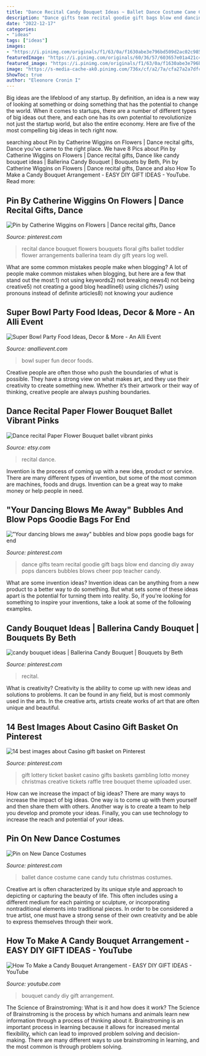 ```yaml
---
title: "Dance Recital Candy Bouquet Ideas ~ Ballet Dance Costume Cane Candy Tutu Christmas Costumes"
description: "Dance gifts team recital goodie gift bags blow end dancing diy away pops dancers bubbles blows cheer pop teacher candy"
date: "2022-12-17"
categories:
- "ideas"
tags: ["ideas"]
images:
- "https://i.pinimg.com/originals/f1/63/0a/f1630abe3e796bd509d2ac02c9856cbe.jpg"
featuredImage: "https://i.pinimg.com/originals/60/36/57/603657e01a421c4348b7725e2917da73.jpg"
featured_image: "https://i.pinimg.com/originals/f1/63/0a/f1630abe3e796bd509d2ac02c9856cbe.jpg"
image: "https://s-media-cache-ak0.pinimg.com/736x/cf/a2/7a/cfa27a2a7dfcca91f5b0e6a9f8b031ac.jpg"
ShowToc: true
author: "Eleonore Cronin I"
---
```



Big ideas are the lifeblood of any startup. By definition, an idea is a new way of looking at something or doing something that has the potential to change the world. When it comes to startups, there are a number of different types of big ideas out there, and each one has its own potential to revolutionize not just the startup world, but also the entire economy. Here are five of the most compelling big ideas in tech right now.

	

		
searching about Pin by Catherine Wiggins on Flowers | Dance recital gifts, Dance you've came to the right place. We have 8 Pics about Pin by Catherine Wiggins on Flowers | Dance recital gifts, Dance like candy bouquet ideas | Ballerina Candy Bouquet | Bouquets by Beth, Pin by Catherine Wiggins on Flowers | Dance recital gifts, Dance and also How To Make a Candy Bouquet Arrangement - EASY DIY GIFT IDEAS - YouTube. Read more:
		
    
## Pin By Catherine Wiggins On Flowers | Dance Recital Gifts, Dance

<img loading=lazy src="https://i.pinimg.com/originals/bf/18/d6/bf18d6f6e78633d7ee67f14d622af2a3.jpg" onerror="this.onerror=null;this.src='https://tse1.mm.bing.net/th?id=OIP.fQaZ-j3ESAc5O1EgEGmHyAAAAA&amp;pid=15.1';" alt="Pin by Catherine Wiggins on Flowers | Dance recital gifts, Dance">

_Source: pinterest.com_

>recital dance bouquet flowers bouquets floral gifts ballet toddler flower arrangements ballerina team diy gift years log well. 

	

What are some common mistakes people make when blogging?
A lot of people make common mistakes when blogging, but here are a few that stand out the most:1) not using keywords2) not breaking news4) not being creative5) not creating a good blog headline6) using clichés7) using pronouns instead of definite articles8) not knowing your audience

    
## Super Bowl Party Food Ideas, Decor &amp; More - An Alli Event

<img loading=lazy src="https://www.anallievent.com/wp-content/uploads/2016/01/Super-Bowl-Party-0262.jpg" onerror="this.onerror=null;this.src='https://tse3.mm.bing.net/th?id=OIP.2bgHIFcHXbSpP0LEpps7ZAHaKE&amp;pid=15.1';" alt="Super Bowl Party Food Ideas, Decor &amp; More - An Alli Event">

_Source: anallievent.com_

>bowl super fun decor foods. 

	

Creative people are often those who push the boundaries of what is possible. They have a strong view on what makes art, and they use their creativity to create something new. Whether it’s their artwork or their way of thinking, creative people are always pushing boundaries.

    
## Dance Recital Paper Flower Bouquet Ballet Vibrant Pinks

<img loading=lazy src="https://img1.etsystatic.com/136/1/10244584/il_570xN.1019810871_n3pj.jpg" onerror="this.onerror=null;this.src='https://tse2.mm.bing.net/th?id=OIP.U0jpGii4Fvh4DRJSUfZlugHaJ4&amp;pid=15.1';" alt="Dance recital Paper Flower Bouquet ballet vibrant pinks">

_Source: etsy.com_

>recital dance. 

	

Invention is the process of coming up with a new idea, product or service. There are many different types of invention, but some of the most common are machines, foods and drugs. Invention can be a great way to make money or help people in need.

    
## &quot;Your Dancing Blows Me Away&quot; Bubbles And Blow Pops Goodie Bags For End

<img loading=lazy src="https://i.pinimg.com/originals/05/2c/04/052c04a53afc655ed34796e78544d9ab.jpg" onerror="this.onerror=null;this.src='https://tse1.mm.bing.net/th?id=OIP.nyArlN3SfmSAb57UQXQBSAHaNL&amp;pid=15.1';" alt="&quot;Your dancing blows me away&quot; bubbles and blow pops goodie bags for end">

_Source: pinterest.com_

>dance gifts team recital goodie gift bags blow end dancing diy away pops dancers bubbles blows cheer pop teacher candy. 

	

What are some invention ideas?
Invention ideas can be anything from a new product to a better way to do something. But what sets some of these ideas apart is the potential for turning them into reality. So, if you're looking for something to inspire your inventions, take a look at some of the following examples.

    
## Candy Bouquet Ideas | Ballerina Candy Bouquet | Bouquets By Beth

<img loading=lazy src="https://i.pinimg.com/originals/f1/63/0a/f1630abe3e796bd509d2ac02c9856cbe.jpg" onerror="this.onerror=null;this.src='https://tse1.mm.bing.net/th?id=OIP.RAfME2v1iCwyuG8vOJ7r-QHaLI&amp;pid=15.1';" alt="candy bouquet ideas | Ballerina Candy Bouquet | Bouquets by Beth">

_Source: pinterest.com_

>recital. 

	

What is creativity?
Creativity is the ability to come up with new ideas and solutions to problems. It can be found in any field, but is most commonly used in the arts. In the creative arts, artists create works of art that are often unique and beautiful.

    
## 14 Best Images About Casino Gift Basket On Pinterest

<img loading=lazy src="https://s-media-cache-ak0.pinimg.com/736x/cf/a2/7a/cfa27a2a7dfcca91f5b0e6a9f8b031ac.jpg" onerror="this.onerror=null;this.src='https://tse1.mm.bing.net/th?id=OIP.ZtPQyFDaqRVa3MeJZf-9aAHaJ3&amp;pid=15.1';" alt="14 best images about Casino gift basket on Pinterest">

_Source: pinterest.com_

>gift lottery ticket basket casino gifts baskets gambling lotto money christmas creative tickets raffle tree bouquet theme uploaded user. 

	

How can we increase the impact of big ideas?
There are many ways to increase the impact of big ideas. One way is to come up with them yourself and then share them with others. Another way is to create a team to help you develop and promote your ideas. Finally, you can use technology to increase the reach and potential of your ideas.

    
## Pin On New Dance Costumes

<img loading=lazy src="https://i.pinimg.com/originals/60/36/57/603657e01a421c4348b7725e2917da73.jpg" onerror="this.onerror=null;this.src='https://tse1.mm.bing.net/th?id=OIP.oLfl1wFYsTxc0bZZD58AfAHaMj&amp;pid=15.1';" alt="Pin on New Dance Costumes">

_Source: pinterest.com_

>ballet dance costume cane candy tutu christmas costumes. 

	

Creative art is often characterized by its unique style and approach to depicting or capturing the beauty of life. This often includes using a different medium for each painting or sculpture, or incorporating nontraditional elements into traditional pieces. In order to be considered a true artist, one must have a strong sense of their own creativity and be able to express themselves through their work.

    
## How To Make A Candy Bouquet Arrangement - EASY DIY GIFT IDEAS - YouTube

<img loading=lazy src="https://i.ytimg.com/vi/3kBm7ii-DTw/maxresdefault.jpg" onerror="this.onerror=null;this.src='https://tse1.mm.bing.net/th?id=OIP.LSe3Us5QMgUz-o4U4g8XLwHaEK&amp;pid=15.1';" alt="How To Make a Candy Bouquet Arrangement - EASY DIY GIFT IDEAS - YouTube">

_Source: youtube.com_

>bouquet candy diy gift arrangement. 

	

The Science of Brainstroming: What is it and how does it work?
The Science of Brainstroming is the process by which humans and animals learn new information through a process of thinking about it. Brainstroming is an important process in learning because it allows for increased mental flexibility, which can lead to improved problem solving and decision-making. There are many different ways to use brainstroming in learning, and the most common is through problem solving.

